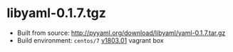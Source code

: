 # libyaml-0.1.7.tgz

- Built from source: http://pyyaml.org/download/libyaml/yaml-0.1.7.tar.gz
- Build environment: `centos/7` [v1803.01][] vagrant box

[v1803.01]: https://app.vagrantup.com/centos/boxes/7/versions/1803.01

